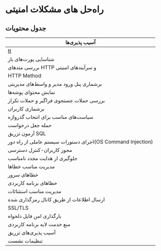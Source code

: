 # راه‌حل های مشکلات امنیتی 
## جدول محتویات


| آسیب پذیری‌ها      | 
| ----------- |
| [tt](https://github.com/Fire-Null/Security-solutions/tree/main/Finger%20Printing)|
|شناسایی پورت‌های باز|
|بررسی متدهای HTTP و سرآیندهای امنیتی|
|HTTP Method|
|برشماری پنل ورود مدیر و واسط‌های مدیریتی|
|نمایش محتوای پوشه‌ها|
|بررسی حملات جستجوی فراگیر و حملات تکرار|
|برشماری کاربران|
|سیاست‌های مناسب برای انتخاب گذرواژه|
|حمله جعل درخواست|
|آزمون تزریق SQL|
|اجرای دستورات سیستم عاملی از راه دور(OS Command Injection)|
|مجوز کاربران-کنترل دسترسی|
|جلوگیری از هدایت مجدد نامناسب|
|مدیریت مناسب خطاها|
|خطاهای سرور|
|خطاهای برنامه کاربردی|
|مدیریت مناسب استثنائات|
|ارسال اطلاعات از طریق کانال رمزگذاری شده|
|SSL/TLS|
|بارگذاری امن فایل دلخواه|
|منع خدمت لایه برنامه کاربردی|
|آسیب پذیری‌های تزریق|
|تنظیمات نشست|

